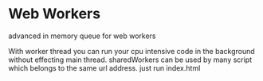 # Web Workers
advanced in memory queue for web workers

With worker thread you can run your cpu intensive code in the background without effecting main thread. sharedWorkers can be used by many script which belongs to the same url address.  just run index.html

